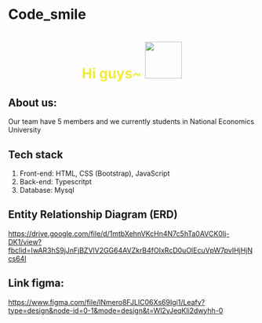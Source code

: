 # Code_smile

<div align="center">
  <h1 style="color:#F3EB3B;"> Hi guys~ <img src="https://pic.chinesefontdesign.com/uploads/2017/11/chinesefontdesign.com-2017-11-16_10-37-52_166289.gif" width="75px"></h1>
</div>

## About us:
Our team have 5 members and we currently students in National Economics University

## Tech stack
1. Front-end: HTML, CSS (Bootstrap), JavaScript
2. Back-end: Typescritpt
3. Database: Mysql


## Entity Relationship Diagram (ERD)
https://drive.google.com/file/d/1mtbXehnVKcHn4N7c5hTa0AVCK0Ij-DK1/view?fbclid=IwAR3hS9jJnFjBZVlV2GG64AVZkrB4fOIxRcD0uOlEcuVpW7pvIHjHjNcs64I


## Link figma:
https://www.figma.com/file/lNmero8FJLlC06Xs69Igi1/Leafy?type=design&node-id=0-1&mode=design&t=Wl2yJeqKli2dwyhh-0
